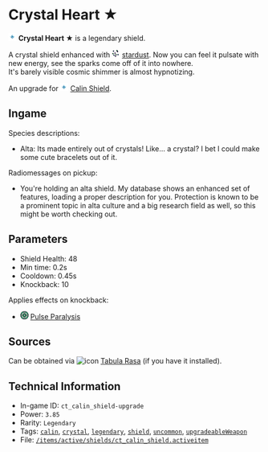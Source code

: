 # Crystal Heart ★

<img src="https://raw.githubusercontent.com/Ceterai/Enternia/main/items/active/shields/ct_calin_shield.png" alt="Crystal Heart ★ icon" loading="lazy" height="16px" width="auto" /> **Crystal Heart ★** is a legendary shield.

A crystal shield enhanced with <img src="https://raw.githubusercontent.com/Ceterai/Enternia/main/items/generic/crafting/ct_stardust.png" alt="Stardust icon" loading="lazy" height="16px" width="auto" /> [stardust](https://ceterai.github.io/MyEnternia/Wiki/Stardust). Now you can feel it pulsate with new energy, see the sparks come off of it into nowhere.  
It's barely visible cosmic shimmer is almost hypnotizing.

An upgrade for <img src="https://raw.githubusercontent.com/Ceterai/Enternia/main/items/active/shields/ct_calin_shield.png" alt="Calin Shield icon" loading="lazy" height="16px" width="auto" /> [Calin Shield](https://ceterai.github.io/MyEnternia/Wiki/CalinShield).

## Ingame

Species descriptions:

- Alta: Its made entirely out of crystals! Like... a crystal? I bet I could make some cute bracelets out of it.

Radiomessages on pickup:

- You're holding an alta shield. My database shows an enhanced set of features, loading a proper description for you. Protection is known to be a prominent topic in alta culture and a big research field as well, so this might be worth checking out.

## Parameters

- Shield Health: 48
- Min time: 0.2s
- Cooldown: 0.45s
- Knockback: 10

Applies effects on knockback:

- <img src="https://raw.githubusercontent.com/Ceterai/Enternia/main/stats/effects/ct_pulse_paralysis.png" alt="Pulse Paralysis icon" loading="lazy" height="16px" width="auto" /> [Pulse Paralysis](https://ceterai.github.io/MyEnternia/Wiki/PulseParalysis)

## Sources

Can be obtained via <img src="https://steamuserimages-a.akamaihd.net/ugc/263843960696222713/3EC9A7C005541F7D577EBCB8C5736B4EFC9973D6/" alt="icon" width="8" height="12"/> [Tabula Rasa](https://community.playstarbound.com/resources/the-tabula-rasa.3222/) (if you have it installed).

## Technical Information

- In-game ID: `ct_calin_shield-upgrade`
- Power: `3.85`
- Rarity: `Legendary`
- Tags: [`calin`](https://ceterai.github.io/MyEnternia/Wiki/Tags/Calin), [`crystal`](https://ceterai.github.io/MyEnternia/Wiki/Tags/Crystal), [`legendary`](https://ceterai.github.io/MyEnternia/Wiki/Tags/Legendary), [`shield`](https://ceterai.github.io/MyEnternia/Wiki/Tags/Shield), [`uncommon`](https://ceterai.github.io/MyEnternia/Wiki/Tags/Uncommon), [`upgradeableWeapon`](https://ceterai.github.io/MyEnternia/Wiki/Tags/UpgradeableWeapon)
- File: [`/items/active/shields/ct_calin_shield.activeitem`](https://github.com/Ceterai/Enternia/blob/main/items/active/shields/ct_calin_shield.activeitem)
